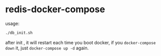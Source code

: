 # redis-docker-compose
usage:
```bash
./db_init.sh
```
after init , it will restart each time you boot docker, if you `docker-compose down`  it, just `docker-compose up -d` again.
